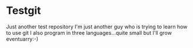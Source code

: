 # Testgit
Just another test repository
I'm just another guy who is trying to learn how to use git 
I also program in three languages...quite small but I'll grow eventuarry:-)
